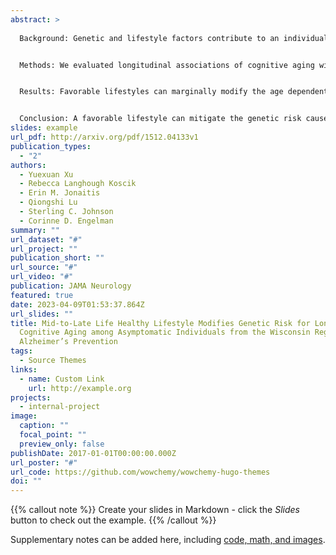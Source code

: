 ```yaml
---
abstract: >
  
  Background: Genetic and lifestyle factors contribute to an individual’s risk for developing Alzheimer’s disease (AD). A better understanding of interactions between these factors may help design targeted interventions. In this study, we investigated whether number of long-term healthy lifestyles modified the effect of genetic predisposition to AD on cognitive decline during the preclinical stage of AD.


  Methods: We evaluated longitudinal associations of cognitive aging with a healthy lifestyle composite score, which included physical activity, diet, smoking, cognitive activity, and alcohol consumption, and the interaction of the healthy lifestyle composite score with APOE ε4 carrier status and a non-APOE polygenic risk score (PRS) in a sample of 848 individuals from the Wisconsin Registry for Alzheimer’s Prevention (Table 1). The primary outcome was a multi-domain cognitive composite (PACC3); secondary outcomes were immediate/delayed memory and executive function composites. We fitted all analyses using a linear mixed effects model and adjusted for within-individual and within-family correlation.


  Results: Favorable lifestyles can marginally modify the age dependent influence of APOE on PACC3 (p = 0.1) and executive function (p = 0.14), and significantly mitigate the adverse effect of APOE ε4 on delayed recall as people aging (p < 0.01, Figure 1). However, we observed no statistically significant interactions between non-APOE PRS, combined lifestyle factors, and age for all the assessed cognitive outcomes (Figure 2). When we further stratify the sample by the APOE ε4 carrier status, we found the interaction between non-APOE PRS, age, and healthy lifestyle is statistically significant for PACC3 (p = 0.02) and delayed recall (p < 0.01) and marginally significant for immediate learning (p = 0.06) among APOE ε4 carriers (Figure 3). Among APOE ε4 noncarriers, combined lifestyle factors can only modify the age-dependent adverse genetic influence of non-APOE PRS on PACC3 (p = 0.01), but the protective effect is more evident at a younger age (Figure 4). These results are robust to multiple sensitivity analyses.


  Conclusion: A favorable lifestyle can mitigate the genetic risk caused by both APOE ε4 and non-APOE PRS, but the protective effect against non-APOE PRS is more evident among APOE ε4 carriers.
slides: example
url_pdf: http://arxiv.org/pdf/1512.04133v1
publication_types:
  - "2"
authors:
  - Yuexuan Xu
  - Rebecca Langhough Koscik
  - Erin M. Jonaitis
  - Qiongshi Lu
  - Sterling C. Johnson
  - Corinne D. Engelman
summary: ""
url_dataset: "#"
url_project: ""
publication_short: ""
url_source: "#"
url_video: "#"
publication: JAMA Neurology
featured: true
date: 2023-04-09T01:53:37.864Z
url_slides: ""
title: Mid-to-Late Life Healthy Lifestyle Modifies Genetic Risk for Longitudinal
  Cognitive Aging among Asymptomatic Individuals from the Wisconsin Registry for
  Alzheimer’s Prevention
tags:
  - Source Themes
links:
  - name: Custom Link
    url: http://example.org
projects:
  - internal-project
image:
  caption: ""
  focal_point: ""
  preview_only: false
publishDate: 2017-01-01T00:00:00.000Z
url_poster: "#"
url_code: https://github.com/wowchemy/wowchemy-hugo-themes
doi: ""
---
```


{{% callout note %}}
Create your slides in Markdown - click the *Slides* button to check out the example.
{{% /callout %}}

Supplementary notes can be added here, including [code, math, and images](https://wowchemy.com/docs/writing-markdown-latex/).
